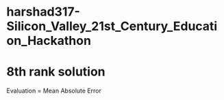 # harshad317-Silicon_Valley_21st_Century_Education_Hackathon
# 8th rank solution

Evaluation = Mean Absolute Error
